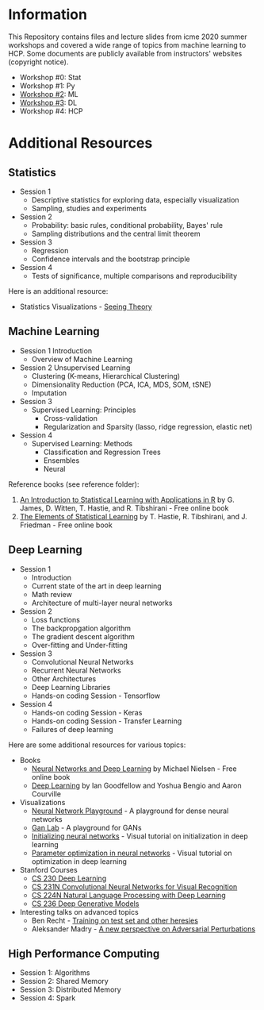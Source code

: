 # Information

This Repository contains files and lecture slides from icme 2020 summer workshops and covered a wide range of topics from machine learning to HCP. Some documents are publicly available from instructors' websites (copyright notice).


- Workshop #0: Stat
- Workshop #1: Py
- [Workshop #2](https://sites.google.com/site/ml2020icme/home): ML
- [Workshop #3](https://icme-workshops.github.io/deep-learning/): DL
- Workshop #4: HCP

# Additional Resources

## Statistics

- Session 1
  - Descriptive statistics for exploring data, especially visualization
  - Sampling, studies and experiments
- Session 2 
  - Probability: basic rules, conditional probability, Bayes' rule
  - Sampling distributions and the central limit theorem
- Session 3
  - Regression
  - Confidence intervals and the bootstrap principle
- Session 4
  - Tests of significance, multiple comparisons and reproducibility

Here is an additional resource:

- Statistics Visualizations - [Seeing Theory](https://seeing-theory.brown.edu/)

## Machine Learning 

- Session 1 Introduction
  - Overview of Machine Learning
- Session 2 Unsupervised Learning
  - Clustering (K-means, Hierarchical Clustering)
  - Dimensionality Reduction (PCA, ICA, MDS, SOM, tSNE)
  - Imputation
- Session 3
  - Supervised Learning: Principles
    - Cross-validation
    - Regularization and Sparsity (lasso, ridge regression, elastic net)
- Session 4
  - Supervised Learning: Methods
    - Classification and Regression Trees 
    - Ensembles
    - Neural

Reference books (see reference folder):

1. [An Introduction to Statistical Learning with Applications in R](http://faculty.marshall.usc.edu/gareth-james/ISL/) by G. James, D. Witten, T. Hastie, and R. Tibshirani - Free online book
2. [The Elements of Statistical Learning](https://web.stanford.edu/~hastie/ElemStatLearn/) by T. Hastie, R. Tibshirani, and J. Friedman - Free online book

##  Deep Learning

- Session 1 
  - Introduction
  - Current state of the art in deep learning
  - Math review
  - Architecture of multi-layer neural networks
- Session 2 
  - Loss functions
  - The backpropgation algorithm
  - The gradient descent algorithm
  - Over-fitting and Under-fitting
- Session 3 
  - Convolutional Neural Networks
  - Recurrent Neural Networks
  - Other Architectures
  - Deep Learning Libraries
  - Hands-on coding Session - Tensorflow
- Session 4
  - Hands-on coding Session - Keras
  - Hands-on coding Session - Transfer Learning
  - Failures of deep learning

Here are some additional resources for various topics:

- Books
  - [Neural Networks and Deep Learning](http://neuralnetworksanddeeplearning.com/) by Michael Nielsen - Free online book
  - [Deep Learning](https://www.deeplearningbook.org/) by Ian Goodfellow and Yoshua Bengio and Aaron Courville
- Visualizations
  - [Neural Network Playground](https://playground.tensorflow.org/) - A playground for dense neural networks
  - [Gan Lab](https://poloclub.github.io/ganlab/) - A playground for GANs
  - [Initializing neural networks](https://www.deeplearning.ai/ai-notes/initialization/) - Visual tutorial on initialization in deep learning
  - [Parameter optimization in neural networks](https://www.deeplearning.ai/ai-notes/optimization/) - Visual tutorial on optimization in deep learning
- Stanford Courses
  - [CS 230 Deep Learning](https://cs230.stanford.edu/)
  - [CS 231N Convolutional Neural Networks for Visual Recognition](http://cs231n.stanford.edu/)
  - [CS 224N Natural Language Processing with Deep Learning](http://web.stanford.edu/class/cs224n/)
  - [CS 236 Deep Generative Models](https://deepgenerativemodels.github.io/)
- Interesting talks on advanced topics
  - Ben Recht - [Training on test set and other heresies](https://www.youtube.com/watch?v=NTz4rJS9BAI)
  - Aleksander Madry - [A new perspective on Adversarial Perturbations](https://www.youtube.com/watch?v=mUt7w4UoYqM)

##  High Performance Computing

- Session 1: Algorithms 
- Session 2: Shared Memory
- Session 3: Distributed Memory 
- Session 4: Spark
